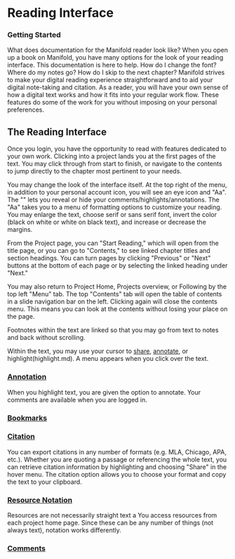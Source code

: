 # Reading Interface 

### Getting Started

What does documentation for the Manifold reader look like? When you open up a book on Manifold, you have many options for the look of your reading interface. This documentation is here to help. How do I change the font? Where do my notes go? How do I skip to the next chapter? Manifold strives to make your digital reading experience straightforward and to aid your digital note-taking and citation. As a reader, you will have your own sense of how a digital text works and how it fits into your regular work flow. These features do some of the work for you without imposing on your personal preferences.

## The Reading Interface

Once you login, you have the opportunity to read with features dedicated to your own work. Clicking into a project lands you at the first pages of the text. You may click through from start to finish, or navigate to the contents to jump directly to the chapter most pertinent to your needs. 

You may change the look of the interface itself. At the top right of the menu, in addition to your personal account icon, you will see an eye icon and "Aa". The "<o>" lets you reveal or hide your comments/highlights/annotations. The "Aa" takes you to a menu of formatting options to customize your reading. You may enlarge the text, choose serif or sans serif font, invert the color (black on white or white on black text), and increase or decrease the margins.

From the Project page, you can "Start Reading," which will open from the title page, or you can go to "Contents," to see linked chapter titles and section headings. You can turn pages by clicking "Previous" or "Next" buttons at the bottom of each page or by selecting the linked heading under "Next."

You may also return to Project Home, Projects overview, or Following by the top left "Menu" tab. The top "Contents" tab will open the table of contents in a slide navigation bar on the left. Clicking again will close the contents menu. This means you can look at the contents without losing your place on the page. 

Footnotes within the text are linked so that you may go from text to notes and back without scrolling.

Within the text, you may use your cursor to [share](share.md), [annotate](annotation.md), or highlight(highlight.md). A menu appears when you click over the text. 

### [Annotation](annotation.md)

When you highlight text, you are given the option to annotate. Your comments are available when you are logged in. 

### [Bookmarks](bookmarks.md)

### [Citation](citation.md)

You can export citations in any number of formats (e.g. MLA, Chicago, APA, etc.). Whether you are quoting a passage or referencing the whole text, you can retrieve citation information by highlighting and choosing "Share" in the hover menu. The citation option allows you to choose your format and copy the text to your clipboard.

### [Resource Notation](resource_notations.md)

Resources are not necessarily straight text a You access resources from each project home page. Since these can be any number of things (not always text), notation works differently.

### [Comments](comments.md)
